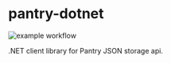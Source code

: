 # pantry-dotnet
![example workflow](https://github.com/antoniovalentini/pantry-dotnet/actions/workflows/dotnet.yml/badge.svg)

.NET client library for Pantry JSON storage api.

